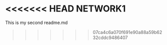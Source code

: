 <<<<<<< HEAD
NETWORK1
=======
This is my second readme.md
>>>>>>> 07ca4c6a070f691e90a88a59b6232cddc9486407
